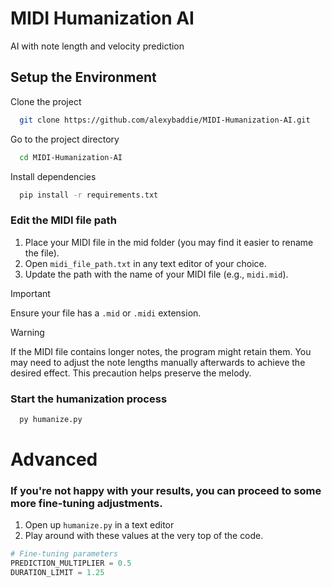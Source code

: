 # MIDI Humanization AI
AI with note length and velocity prediction

## Setup the Environment

Clone the project

```bash
  git clone https://github.com/alexybaddie/MIDI-Humanization-AI.git
```

Go to the project directory

```bash
  cd MIDI-Humanization-AI
```

Install dependencies

```bash
  pip install -r requirements.txt
```

### Edit the MIDI file path

1. Place your MIDI file in the mid folder (you may find it easier to rename the file).
2. Open `midi_file_path.txt` in any text editor of your choice.
3. Update the path with the name of your MIDI file (e.g., `midi.mid`).

> [!IMPORTANT]
> Ensure your file has a `.mid` or `.midi` extension.

> [!WARNING]
> If the MIDI file contains longer notes, the program might retain them. You may need to 
> adjust the note lengths manually afterwards to achieve the desired effect. This precaution 
> helps preserve the melody.

### Start the humanization process

```bash
  py humanize.py
```

# Advanced

### If you're not happy with your results, you can proceed to some more fine-tuning adjustments.

1. Open up `humanize.py` in a text editor
2. Play around with these values at the very top of the code.

```python
# Fine-tuning parameters
PREDICTION_MULTIPLIER = 0.5
DURATION_LIMIT = 1.25
```